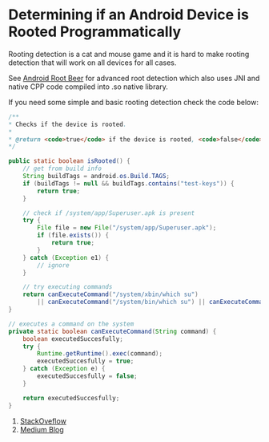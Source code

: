 
# Determining if an Android Device is Rooted Programmatically

Rooting detection is a cat and mouse game and it is hard to make rooting detection that will work on all devices for all cases.

See [Android Root Beer](https://github.com/scottyab/rootbeer) for advanced root detection which also uses JNI and native CPP code compiled into .so native library.

If you need some simple and basic rooting detection check the code below:

```Java
/**
* Checks if the device is rooted.
*
* @return <code>true</code> if the device is rooted, <code>false</code> otherwise.
*/

public static boolean isRooted() {
    // get from build info
    String buildTags = android.os.Build.TAGS;
    if (buildTags != null && buildTags.contains("test-keys")) {
        return true;
    }

    // check if /system/app/Superuser.apk is present
    try {
        File file = new File("/system/app/Superuser.apk");
        if (file.exists()) {
            return true;
        }
    } catch (Exception e1) {
        // ignore
    }

    // try executing commands
    return canExecuteCommand("/system/xbin/which su")
        || canExecuteCommand("/system/bin/which su") || canExecuteCommand("which su");
}

// executes a command on the system
private static boolean canExecuteCommand(String command) {
    boolean executedSuccesfully;
    try {
        Runtime.getRuntime().exec(command);
  	    executedSuccesfully = true;
    } catch (Exception e) {
  	    executedSuccesfully = false;
    }

    return executedSuccesfully;
}
```

1. [StackOveflow](https://stackoverflow.com/questions/3424195/determining-if-an-android-device-is-rooted-programmatically)
2. [Medium Blog](https://medium.com/@scottyab/detecting-root-on-android-97803474f694)
